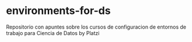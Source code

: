 # environments-for-ds
Repositorio con apuntes sobre los cursos de configuracion de entornos de trabajo para Ciencia de Datos by Platzi
